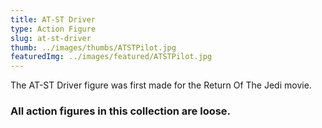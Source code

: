 ```yaml
---
title: AT-ST Driver
type: Action Figure
slug: at-st-driver
thumb: ../images/thumbs/ATSTPilot.jpg
featuredImg: ../images/featured/ATSTPilot.jpg
---
```


The AT-ST Driver figure was first made for the Return Of The Jedi movie.

### All action figures in this collection are loose.